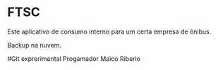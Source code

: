 # FTSC

Este aplicativo de consumo interno para um certa empresa de ônibus.

Backup na nuvem.

#Git exprerimental
Progamador Maico Riberio
